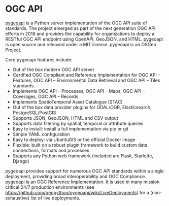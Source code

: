 # OGC API

[pygeoapi](https://pygeoapi.io/) is a Python server implementation of the OGC API suite of standards. The project emerged as part of the next generation OGC API efforts in 2018 and provides the capability for organizations to deploy a RESTful OGC API endpoint using OpenAPI, GeoJSON, and HTML. pygeoapi is open source and released under a MIT license. pygeoapi is an OSGeo Project.

Core pygeoapi features include:

- Out of the box modern OGC API server
- Certified OGC Compliant and Reference Implementation for OGC API – Features, OGC API – Environmental Data Retrieval and OGC API – Tiles standards.
- Implements OGC API – Processes, OGC API – Maps, OGC API – Coverages, OGC API – Records
- Implements SpatioTemporal Asset Catalogue (STAC)
- Out of the box data provider plugins for GDAL/OGR, Elasticsearch, PostgreSQL/PostGIS
- Supports JSON, GeoJSON, HTML and CSV output
- Supports data filtering by spatial, temporal or attribute queries
- Easy to install: install a full implementation via pip or git
- Simple YAML configuration
- Easy to deploy: via UbuntuGIS or the official Docker image
- Flexible: built on a robust plugin framework to build custom data connections, formats and processes
- Supports any Python web framework (included are Flask, Starlette, Django)

pygeoapi provides support for numerous OGC API standards within a single deployment, providing broad interoperability and OGC Compliance. pygeoapi is an OGC Reference Implementation. It is used in many mission critical 24/7 production environments (see https://github.com/geopython/pygeoapi/wiki/LiveDeployments) for a (non-exhaustive) list of live deployments.
